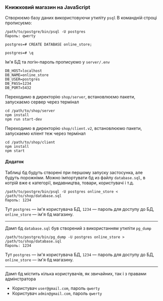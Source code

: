 ### Книжковий магазин на JavaScript

Створюємо базу даних використовуючи утиліту `psql`
В командній строці прописуємо:
```
/path/to/postgre/bin/psql -U postgres
Пароль: qwerty

postgres=# CREATE DATABASE online_store;

postgres=# \q
```

Ім'я БД та логін-пароль прописуємо у `server/.env`

```
DB_HOST=localhost
DB_NAME=online_store
DB_USER=postgres
DB_PASS=1234
DB_PORT=5432
```

Переходимо в директорію `shop/server`, встановлюємо пакети, запускаємо сервер через термінал

```
cd /path/to/shop/server
npm install
npm run start-dev
```

Переходимо в директорію `shop/client.v2`, встановлюємо пакети, запускаемо кліент теж через термінал

```
cd /path/to/shop/client
npm install
npm start
```

#### Додаток

Таблиці бд будуть створені при першому запуску застосунка, але будуть порожніми. Можно імпортувати бд из файлу `database.sql`, в котрій вже є категорії, видавництва, товари, користувачі і т.д.


```
/path/to/postgre/bin/psql -U postgres online_store < /path/to/shop/database.sql
Пароль: 1234
```

Тут `postgres` — ім'я користувача БД, `1234` — пароль для доступу до БД, `online_store` — ім'я бд магазину.

---

Дамп бд `database.sql` був створений з використанням утиліти `pg_dump`

```
/path/to/postgre/bin/pg_dump -U postgres online_store > /path/to/shop/database.sql
Пароль: 1234
```

Тут `postgres` — ім'я користувача БД, `1234` — пароль для доступу до БД, `online_store` — ім'я бд магазину.

---

Дамп бд містить кілька користувачів, як звичайних, так і з правами адмінстратора

* Користувач `user@gmail.com`, пароль `qwerty`
* Користувач `admin@gmail.com`, пароль `qwerty`

